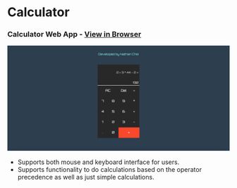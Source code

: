 # Calculator 
### Calculator Web App - [View in Browser](https://sihoonathan.github.io/calculator/)

![screenshot](screenshot1.png)

- Supports both mouse and keyboard interface for users. 
- Supports functionality to do calculations based on the operator precedence as well as just simple calculations. 
